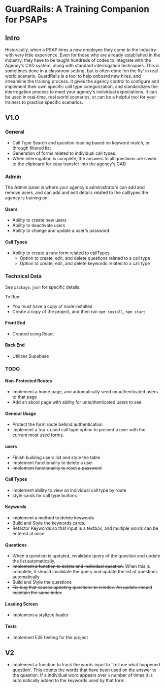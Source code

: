 # GuardRails: A Training Companion for PSAPs

## Intro

Historically, when a PSAP hires a new employee they come to the industry with very little experience. Even for those who are already established in the industry, they have to be taught hundreds of codes to integrate with the Agency's CAD system, along with standard interrogation techniques. This is sometimes done in a classroom setting, but is often done 'on the fly' in real world scenario. GuardRails is a tool to help onboard new hires, and streamline the training process. It gives the agency control to configure and implement their own specific call type categorization, and standardizes the interrogation process to meet your agency's individual expectations. It can be used in real-time, real world scenarios, or can be a helpful tool for your trainers to practice specific scenarios.

## V1.0

### General

- Call Type Search and question loading based on keyword match, or through filtered list
- Generation of forms related to individual call types.
- When interrogation is complete, the answers to all questions are saved to the clipboard for easy transfer into the agency's CAD

### Admin

The Admin panel is where your agency's administrators can add and remove users, and can add and edit details related to the calltypes the agency is training on.

#### Users

- Ability to create new users
- Ability to deactivate users
- Ability to change and update a user's password

#### Call Types

- Ability to create a new form related to callTypes.
  - Option to create, edit, and delete questions related to a call type
  - Option to create, edit, and delete keywords related to a call type

### Technical Data

See `package.json` for specific details.

To Run:

- You must have a copy of node installed
- Create a copy of the project, and then run `npm install`, `npm start`

#### Front End

- Created using React

#### Back End

- Utilizes Supabase

### TODO

#### Non-Protected Routes

- Implement a home page, and automatically send unauthenticated users to that page
- Add an about page with ability for unauthenticated users to see

#### General Usage

- Protect the form route behind authentication
- implement a top x used call type option to present a user with the current most used forms.

#### users

- Finish building users list and style the table
- Implement functionality to delete a user
- ~~Implement functionality to reset a password~~

#### Call Types

- implement ability to view an individual call type by route
- style cards for call type buttons

#### Keywords

- ~~implement a method to delete keywords~~
- Build and Style the keywords cards.
- Refactor Keywords so that input is a textbox, and multiple words can be entered at once

#### Questions

- When a question is updated, invalidate query of the question and update the list automatically.
- ~~Implement a function to delete and individual question.~~ When this is complete, it should invalidate the query and update the list of questions automatically
- Build and Style the questions
- ~~Fix bug that causes updating questions to reindex. An update should maintain the same index~~

#### Loading Screen

- ~~Implement a stylized loader~~

#### Tests

- Implement E2E testing for the project

## V2

- Implement a function to track the words input to 'Tell me what happened question'. This counts the words that have been used on the answer to the question. If a individual word appears over `n` number of times it is automatically added to the keywords used by that form.
